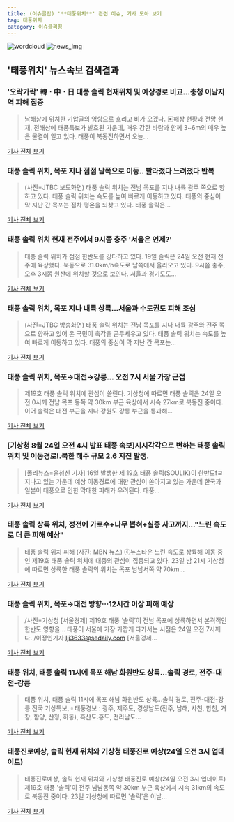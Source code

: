 ```yaml
---
title: (이슈클립) '**태풍위치**' 관련 이슈, 기사 모아 보기
tag: 태풍위치
category: 이슈클리핑
---
```

![wordcloud](https://s3.ap-northeast-2.amazonaws.com/lyrics101-wordcloud/2018-08-24-1535058812.png)
![news_img](https://user-images.githubusercontent.com/42597476/44507050-1206f400-a6e4-11e8-8d98-7ffbfebb353f.png)
## **'**태풍위치**'** 뉴스속보 검색결과
### '오락가락' 韓ㆍ中ㆍ日 태풍 솔릭 현재위치 및 예상경로 비교…충청 이남지역 피해 집중

>남해상에 위치한 기압골의 영향으로 흐리고 비가 오겠다. ▣해상 현황과 전망 현재, 전해상에 태풍특보가 발효된 가운데, 매우 강한 바람과 함께 3~6m의 매우 높은 물결이 일고 있다. 태풍이 북동진하면서 오늘...

<a href="http://www.gyotongn.com/news/articleView.html?idxno=196431" target="_blank">기사 전체 보기</a>

### 태풍 솔릭 위치, 목포 지나 점점 남쪽으로 이동.. 빨라졌다 느려졌다 반복

>(사진=JTBC 보도화면) 태풍 솔릭 위치는 전남 목포를 지나 내륙 광주 쪽으로 향하고 있다. 태풍 솔릭 위치는 속도를 높여 빠르게 이동하고 있다. 태풍의 중심이 막 지난 간 목포는 점차 평온을 되찾고 있다. 태풍 솔릭은...

<a href="http://www.newsrep.co.kr/news/articleView.html?idxno=57074" target="_blank">기사 전체 보기</a>

### 태풍 솔릭 위치 현재 전주에서 9시쯤 충주 '서울은 언제?'

>태풍 솔릭 위치가 점점 한반도를 강타하고 있다. 19일 솔릭은 24일 오전 현재 전주에 육상했다. 북동으로 31.0km/h속도로 남쪽에서 올라오고 있다. 9시쯤 충주, 오후 3시쯤 원산에 위치할 것으로 보인다. 서울과 경기도도...

<a href="http://daily.hankooki.com/lpage/society/201808/dh20180824060334137780.htm" target="_blank">기사 전체 보기</a>

### 태풍 솔릭 위치, 목포 지나 내륙 상륙...서울과 수도권도 피해 조심

>(사진=JTBC 방송화면) 태풍 솔릭 위치는 전남 목포를 지나 내륙 광주와 전주 쪽으로 향하고 있어 온 국민이 촉각을 곤두세우고 있다. 태풍 솔릭 위치는 속도를 높여 빠르게 이동하고 있다. 태풍의 중심이 막 지난 간 목포는...

<a href="http://www.anewsa.com/detail.php?number=1360317&thread=09r06" target="_blank">기사 전체 보기</a>

### 태풍 솔릭 위치, 목포→대전→강릉… 오전 7시 서울 가장 근접

>제19호 태풍 솔릭 위치에 관심이 쏠린다. 기상청에 따르면 태풍 솔릭은 24일 오전 0시께 전남 목포 동쪽 약 30km 부근 육상에서 시속 27km로 북동진 중이다. 이어 솔릭은 대전 부근을 지나 강원도 강릉 부근을 통과해...

<a href="http://www.newscj.com/news/articleView.html?idxno=549026" target="_blank">기사 전체 보기</a>

### [기상청 8월 24일 오전 4시 발표 태풍 속보]시시각각으로 변하는 태풍 솔릭 위치 및 이동경로!.북한 해주 규모 2.6 지진 발생.

>[폴리뉴스=윤청신 기자] 16일 발생한 제 19호 태풍 솔릭(SOULIK)이 한반도fㄹ 지나고 있는 가운데 예상 이동경로에 대한 관심이 쏟아지고 있는 가운데 한국과 일본이 태풍으로 인한 막대한 피해가 우려된다.   태풍...

<a href="http://www.polinews.co.kr/news/article.html?no=365462" target="_blank">기사 전체 보기</a>

### 태풍 솔릭 상륙 위치, 정전에 가로수+나무 뽑혀+실종 사고까지…"느린 속도로 더 큰 피해 예상"

>태풍 솔릭 위치 피해 (사진: MBN 뉴스) ⓒ뉴스타운 느린 속도로 상륙해 이동 중인 제19호 태풍 솔릭 위치에 대중의 관심이 집중되고 있다. 23일 밤 21시 기상청에 따르면 상륙한 태풍 솔릭의 위치는 목포 남남서쪽 약 70km...

<a href="http://www.newstown.co.kr/news/articleView.html?idxno=337745" target="_blank">기사 전체 보기</a>

### 태풍 솔릭 위치, 목포→대전 방향···12시간 이상 피해 예상

>/사진=기상청 [서울경제] 제19호 태풍 ‘솔릭’이 전남 목포에 상륙하면서 본격적인 한반도 영향을... 태풍이 서울에 가장 가깝게 다가서는 시점은 24일 오전 7시께다. /이정인기자 lji3633@sedaily.com [서울경제...

<a href="http://www.sedaily.com/NewsView/1S3HFA28SL" target="_blank">기사 전체 보기</a>

### 태풍 위치, 태풍 솔릭 11시에 목포 해남 화원반도 상륙...솔릭 경로, 전주-대전-강릉

>태풍 위치, 태풍 솔릭 11시에 목포 해남 화원반도 상륙...솔릭 경로, 전주-대전-강릉 전국 기상특보, ▫︎ 태풍경보 : 광주, 제주도, 경상남도(진주, 남해, 사천, 합천, 거창, 함양, 산청, 하동), 흑산도.홍도, 전라남도...

<a href="http://www.namdonews.com/news/articleView.html?idxno=487483" target="_blank">기사 전체 보기</a>

### 태풍진로예상, 솔릭 현재 위치와 기상청 태풍진로 예상(24일 오전 3시 업데이트)

>태풍진로예상, 솔릭 현재 위치와 기상청 태풍진로 예상(24일 오전 3시 업데이트) 제19호 태풍 '솔릭'이 전주 남남동쪽 약 30km 부근 육상에서 시속 31km의 속도로 북동진 중이다. 23일 기상청에 따르면 '솔릭'은 이날...

<a href="http://news20.busan.com/controller/newsController.jsp?newsId=20180824000005" target="_blank">기사 전체 보기</a>



